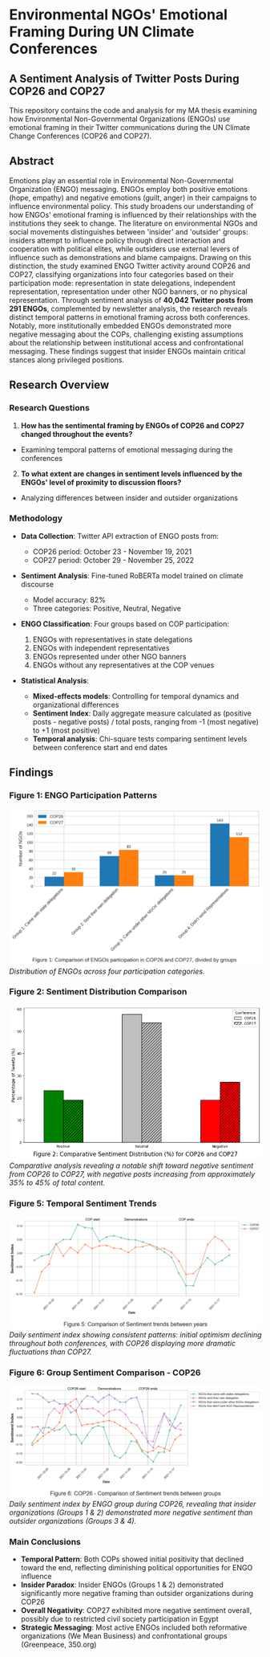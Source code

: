 # Environmental NGOs' Emotional Framing During UN Climate Conferences

## A Sentiment Analysis of Twitter Posts During COP26 and COP27

This repository contains the code and analysis for my MA thesis examining how Environmental Non-Governmental Organizations (ENGOs) use emotional framing in their Twitter communications during the UN Climate Change Conferences (COP26 and COP27).

## Abstract

Emotions play an essential role in Environmental Non-Governmental Organization (ENGO) messaging. ENGOs employ both positive emotions (hope, empathy) and negative emotions (guilt, anger) in their campaigns to influence environmental policy. This study broadens our understanding of how ENGOs' emotional framing is influenced by their relationships with the institutions they seek to change. The literature on environmental NGOs and social movements distinguishes between 'insider' and 'outsider' groups: insiders attempt to influence policy through direct interaction and cooperation with political elites, while outsiders use external levers of influence such as demonstrations and blame campaigns. Drawing on this distinction, the study examined ENGO Twitter activity around COP26 and COP27, classifying organizations into four categories based on their participation mode: representation in state delegations, independent representation, representation under other NGO banners, or no physical representation. Through sentiment analysis of **40,042 Twitter posts from 291 ENGOs**, complemented by newsletter analysis, the research reveals distinct temporal patterns in emotional framing across both conferences. Notably, more institutionally embedded ENGOs demonstrated more negative messaging about the COPs, challenging existing assumptions about the relationship between institutional access and confrontational messaging. These findings suggest that insider ENGOs maintain critical stances along privileged positions. 

## Research Overview

### Research Questions

1. **How has the sentimental framing by ENGOs of COP26 and COP27 changed throughout the events?**
  - Examining temporal patterns of emotional messaging during the conferences

2. **To what extent are changes in sentiment levels influenced by the ENGOs' level of proximity to discussion floors?**
  - Analyzing differences between insider and outsider organizations

### Methodology

- **Data Collection**: Twitter API extraction of ENGO posts from:
  - COP26 period: October 23 - November 19, 2021
  - COP27 period: October 29 - November 25, 2022
  
- **Sentiment Analysis**: Fine-tuned RoBERTa model trained on climate discourse
  - Model accuracy: 82%
  - Three categories: Positive, Neutral, Negative
  
- **ENGO Classification**: Four groups based on COP participation:
  1. ENGOs with representatives in state delegations
  2. ENGOs with independent representatives
  3. ENGOs represented under other NGO banners
  4. ENGOs without any representatives at the COP venues

- **Statistical Analysis**:
  - **Mixed-effects models**: Controlling for temporal dynamics and organizational differences
  - **Sentiment Index**: Daily aggregate measure calculated as (positive posts - negative posts) / total posts, ranging from -1 (most negative) to +1 (most positive)
  - **Temporal analysis**: Chi-square tests comparing sentiment levels between conference start and end dates

## Findings

### Figure 1: ENGO Participation Patterns
![ENGO Participation in COP26 and COP27](figures/Figure_1.png)
*Distribution of ENGOs across four participation categories.*

### Figure 2: Sentiment Distribution Comparison
![Sentiment Distribution COP26 vs COP27](figures/Figure_2.png)
*Comparative analysis revealing a notable shift toward negative sentiment from COP26 to COP27, with negative posts increasing from approximately 35% to 45% of total content.*

### Figure 5: Temporal Sentiment Trends
![Temporal Sentiment Analysis](figures/Figure_5.png)
*Daily sentiment index showing consistent patterns: initial optimism declining throughout both conferences, with COP26 displaying more dramatic fluctuations than COP27.*

### Figure 6: Group Sentiment Comparison - COP26
![Comparison of sentiment trends between groups in COP26](figures/figure_6.png)
*Daily sentiment index by ENGO group during COP26, revealing that insider organizations (Groups 1 & 2) demonstrated more negative sentiment than outsider organizations (Groups 3 & 4).*

### Main Conclusions

- **Temporal Pattern**: Both COPs showed initial positivity that declined toward the end, reflecting diminishing political opportunities for ENGO influence
- **Insider Paradox**: Insider ENGOs (Groups 1 & 2) demonstrated significantly more negative framing than outsider organizations during COP26
- **Overall Negativity**: COP27 exhibited more negative sentiment overall, possibly due to restricted civil society participation in Egypt
- **Strategic Messaging**: Most active ENGOs included both reformative organizations (We Mean Business) and confrontational groups (Greenpeace, 350.org)

